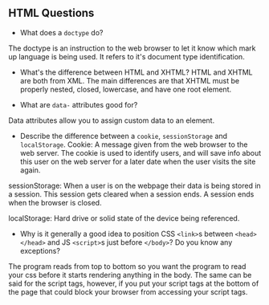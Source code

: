 ## HTML Questions

* What does a `doctype` do?

The doctype is an instruction to the web browser to let it know which mark up language is being used. It refers to it's document type identification.

* What's the difference between HTML and XHTML?
HTML and XHTML are both from XML. The main differences are that XHTML must be properly nested, closed, lowercase, and have one root element.

* What are `data-` attributes good for?

Data attributes allow you to assign custom data to an element. 

* Describe the difference between a `cookie`, `sessionStorage` and `localStorage`.
Cookie: A message given from the web browser to the web server. The cookie is used to identify users, and will save info about this user on the web server for a later date when the user visits the site again.

sessionStorage: When a user is on the webpage their data is being stored in a session. This session gets cleared when a session ends. A session ends when the browser is closed.

localStorage: Hard drive or solid state of the device being referenced.

* Why is it generally a good idea to position CSS `<link>`s between `<head></head>` and JS `<script>`s just before `</body>`? Do you know any exceptions?

The program reads from top to bottom so you want the program to read your css before it starts rendering anything in the body. The same can be said for the script tags, however, if you put your script tags at the bottom of the page that could block your browser from accessing your script tags.
